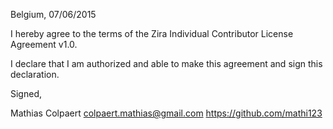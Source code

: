 Belgium, 07/06/2015

I hereby agree to the terms of the Zira Individual Contributor License
Agreement v1.0.

I declare that I am authorized and able to make this agreement and sign this
declaration.

Signed,

Mathias Colpaert colpaert.mathias@gmail.com https://github.com/mathi123